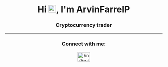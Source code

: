 <h1 align="center">Hi <img src='https://qpluspicture.oss-cn-beijing.aliyuncs.com/6LjjQA/Hi.gif' alt='Hi' width="24"/>, I'm ArvinFarrelP</h1>
<h3 align="center">Cryptocurrency trader</h3>

<hr>

<h3 align="center">Connect with me:</h3>
<p align="center">
<!--<a href="https://stackoverflow.com/users/18374873/arvinfarrelp" target="blank"><img align="center" src="https://raw.githubusercontent.com/rahuldkjain/github-profile-readme-generator/master/src/images/icons/Social/stack-overflow.svg" alt="arvinfarrelp" height="30" width="40" /></a>-->
<!--<a href="https://leetcode.com/arvin_farrel/" target="blank"><img align="center" src="https://raw.githubusercontent.com/rahuldkjain/github-profile-readme-generator/master/src/images/icons/Social/leet-code.svg" alt="arvinfarrelp" height="30" width="40" /></a>-->
<!--<a href="https://www.hackerrank.com/farel877629" target="blank"><img align="center" src="https://raw.githubusercontent.com/rahuldkjain/github-profile-readme-generator/master/src/images/icons/Social/hackerrank.svg" alt="arvinfarrelp" height="30" width="40" /></a>-->
<!--<a href="https://dev.to/arvinfarrelp" target="blank"><img align="center" src="https://raw.githubusercontent.com/rahuldkjain/github-profile-readme-generator/master/src/images/icons/Social/devto.svg" alt="ArvinFarrelP" height="30" width="40" /></a>-->
<a href="https://www.linkedin.com/in/arvin-farrel-pramuditya-477301233/" target="blank"><img align="center" src="https://raw.githubusercontent.com/rahuldkjain/github-profile-readme-generator/master/src/images/icons/Social/linked-in-alt.svg" alt="/in/ArvinFarrelP/" height="30" width="40" /></a>
<!--</p>-->


<!-- <p>
  <samp>
    Hello, I'm ArvinFarrelP working at Interested in learning and exploring more about IT. 
  </samp>
</p>

[![An image of @arvinfarrelp's Holopin badges, which is a link to view their full Holopin profile](https://holopin.me/arvinfarrelp)](https://holopin.io/@arvinfarrelp)

### Connect with me:
<a href="https://www.linkedin.com/mwlite/in/arvin-farrel-pramuditya-477301233">
  <img align="left" alt="ArvinFarrelP Linkdin" width="40px" src="https://raw.githubusercontent.com/edent/SuperTinyIcons/099dc12b59179d07d534069bc8551718f786d91a/images/svg/linkedin.svg" />
</a><br></br> -->


<!--### Skills:
<p align="left">
  <a href="https://skillicons.dev">
    <img src="https://skillicons.dev/icons?i=linux,bash,cpp"/>
  </a>
</p><br></br>-->

